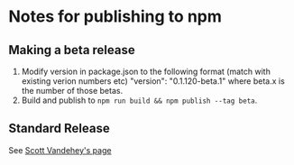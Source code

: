 # Notes for publishing to npm

## Making a beta release

1. Modify version in package.json to the following format (match with existing verion numbers etc) "version": "0.1.120-beta.1" where beta.x is the number of those betas.
2. Build and publish to ```npm run build && npm publish --tag beta```.

## Standard Release

See [Scott Vandehey's page](https://cloudfour.com/thinks/how-to-publish-an-updated-version-of-an-npm-package/)
